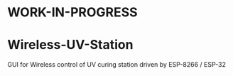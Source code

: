 # WORK-IN-PROGRESS

# Wireless-UV-Station
GUI for Wireless control of UV curing station driven by ESP-8266 / ESP-32

